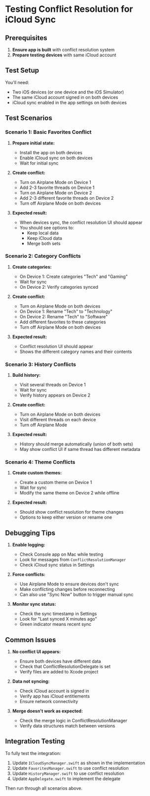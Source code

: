 # Testing Conflict Resolution for iCloud Sync

## Prerequisites

1. **Ensure app is built** with conflict resolution system
2. **Prepare testing devices** with same iCloud account

## Test Setup

You'll need:
- Two iOS devices (or one device and the iOS Simulator)
- The same iCloud account signed in on both devices
- iCloud sync enabled in the app settings on both devices

## Test Scenarios

### Scenario 1: Basic Favorites Conflict

1. **Prepare initial state:**
   - Install the app on both devices
   - Enable iCloud sync on both devices
   - Wait for initial sync

2. **Create conflict:**
   - Turn on Airplane Mode on Device 1
   - Add 2-3 favorite threads on Device 1
   - Turn on Airplane Mode on Device 2
   - Add 2-3 different favorite threads on Device 2
   - Turn off Airplane Mode on both devices

3. **Expected result:**
   - When devices sync, the conflict resolution UI should appear
   - You should see options to:
     - Keep local data
     - Keep iCloud data  
     - Merge both sets

### Scenario 2: Category Conflicts

1. **Create categories:**
   - On Device 1: Create categories "Tech" and "Gaming"
   - Wait for sync
   - On Device 2: Verify categories synced

2. **Create conflict:**
   - Turn on Airplane Mode on both devices
   - On Device 1: Rename "Tech" to "Technology"
   - On Device 2: Rename "Tech" to "Software"
   - Add different favorites to these categories
   - Turn off Airplane Mode on both devices

3. **Expected result:**
   - Conflict resolution UI should appear
   - Shows the different category names and their contents

### Scenario 3: History Conflicts

1. **Build history:**
   - Visit several threads on Device 1
   - Wait for sync
   - Verify history appears on Device 2

2. **Create conflict:**
   - Turn on Airplane Mode on both devices
   - Visit different threads on each device
   - Turn off Airplane Mode

3. **Expected result:**
   - History should merge automatically (union of both sets)
   - May show conflict UI if same thread has different metadata

### Scenario 4: Theme Conflicts

1. **Create custom themes:**
   - Create a custom theme on Device 1
   - Wait for sync
   - Modify the same theme on Device 2 while offline

2. **Expected result:**
   - Should show conflict resolution for theme changes
   - Options to keep either version or rename one

## Debugging Tips

1. **Enable logging:**
   - Check Console app on Mac while testing
   - Look for messages from `ConflictResolutionManager`
   - Check iCloud sync status in Settings

2. **Force conflicts:**
   - Use Airplane Mode to ensure devices don't sync
   - Make conflicting changes before reconnecting
   - Can also use "Sync Now" button to trigger manual sync

3. **Monitor sync status:**
   - Check the sync timestamp in Settings
   - Look for "Last synced X minutes ago"
   - Green indicator means recent sync

## Common Issues

1. **No conflict UI appears:**
   - Ensure both devices have different data
   - Check that ConflictResolutionDelegate is set
   - Verify files are added to Xcode project

2. **Data not syncing:**
   - Check iCloud account is signed in
   - Verify app has iCloud entitlements
   - Ensure network connectivity

3. **Merge doesn't work as expected:**
   - Check the merge logic in ConflictResolutionManager
   - Verify data structures match between versions

## Integration Testing

To fully test the integration:

1. Update `ICloudSyncManager.swift` as shown in the implementation
2. Update `FavoritesManager.swift` to use conflict resolution
3. Update `HistoryManager.swift` to use conflict resolution
4. Update `AppDelegate.swift` to implement the delegate

Then run through all scenarios above.